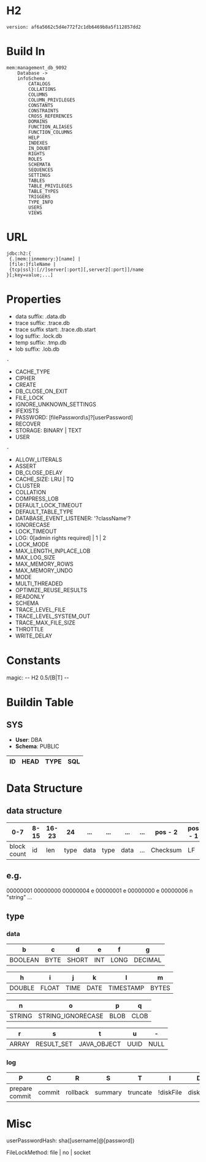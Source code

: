 
# H2

`version: af6a5662c5d4e772f2c1db6469b8a5f112857dd2`

# Build In

```
mem:management_db_9092
    Database ->
    infoSchema
        CATALOGS
        COLLATIONS
        COLUMNS
        COLUMN_PRIVILEGES
        CONSTANTS
        CONSTRAINTS
        CROSS_REFERENCES
        DOMAINS
        FUNCTION_ALIASES
        FUNCTION_COLUMNS
        HELP
        INDEXES
        IN_DOUBT
        RIGHTS
        ROLES
        SCHEMATA
        SEQUENCES
        SETTINGS
        TABLES
        TABLE_PRIVILEGES
        TABLE_TYPES
        TRIGGERS
        TYPE_INFO
        USERS
        VIEWS
```

# URL

```
jdbc:h2:{
 {.|mem:|inmemory:}[name] |
 [file:]fileName |
 {tcp|ssl}:[//]server[:port][,server2[:port]]/name
}[;key=value;...]
```

# Properties

* data suffix: .data.db
* trace suffix: .trace.db
* trace suffix start: .trace.db.start
* log suffix: .lock.db
* temp suffix: .tmp.db
* lob suffix: .lob.db

`-`

* CACHE_TYPE
* CIPHER
* CREATE
* DB_CLOSE_ON_EXIT
* FILE_LOCK
* IGNORE_UNKNOWN_SETTINGS
* IFEXISTS
* PASSWORD: [filePassword\s]?[userPassword]
* RECOVER
* STORAGE: BINARY | TEXT
* USER

`-`

* ALLOW_LITERALS
* ASSERT
* DB_CLOSE_DELAY
* CACHE_SIZE: LRU | TQ
* CLUSTER
* COLLATION
* COMPRESS_LOB
* DEFAULT_LOCK_TIMEOUT
* DEFAULT_TABLE_TYPE
* DATABASE_EVENT_LISTENER: '?className'?
* IGNORECASE
* LOCK_TIMEOUT
* LOG: 0[admin rights required] | 1 | 2
* LOCK_MODE
* MAX_LENGTH_INPLACE_LOB
* MAX_LOG_SIZE
* MAX_MEMORY_ROWS
* MAX_MEMORY_UNDO
* MODE
* MULTI_THREADED
* OPTIMIZE_REUSE_RESULTS
* READONLY
* SCHEMA
* TRACE_LEVEL_FILE
* TRACE_LEVEL_SYSTEM_OUT
* TRACE_MAX_FILE_SIZE
* THROTTLE
* WRITE_DELAY

# Constants

magic: -- H2 0.5/[B|T] -- 

# Buildin Table

## SYS

* **User**: DBA
* **Schema**: PUBLIC

| ID | HEAD | TYPE | SQL | 
|----|------|------|-----|

# Data Structure

## data structure

|     0-7     |  8-15  | 16-23 | 24 | ... | ... | ... | ... | pos - 2  | pos - 1 |
|-------------|--------|-------|----|-----|-----|-----|-----|----------|---------|
| block count |   id   |  len  |type|data |type |data | ... | Checksum |   LF    |

## e.g.

00000001 00000000 00000004 e 00000001 e 00000000 e 00000006 n "string" ...

## type

### data

|   b   | c  |  d  | e | f  |   g   |
|-------|----|-----|---|----|-------|
|BOOLEAN|BYTE|SHORT|INT|LONG|DECIMAL|

|  h   |  i  | j  | k  |    l    |  m  |
|------|-----|----|----|---------|-----|
|DOUBLE|FLOAT|TIME|DATE|TIMESTAMP|BYTES|

|  n   |        o        | p  | q  |
|------|-----------------|----|----|
|STRING|STRING_IGNORECASE|BLOB|CLOB|

|  r  |    s     |     t     | u  | -  |
|-----|----------|-----------|----|----|
|ARRAY|RESULT_SET|JAVA_OBJECT|UUID|NULL|

### log

|       P      |   C  |    R   |   S   |    T   |    I    |   D    |
|--------------|------|--------|-------|--------|---------|--------|
|prepare commit|commit|rollback|summary|truncate|!diskFile|diskFile|   

# Misc

userPasswordHash: sha([username]@[password])

FileLockMethod: file | no | socket













